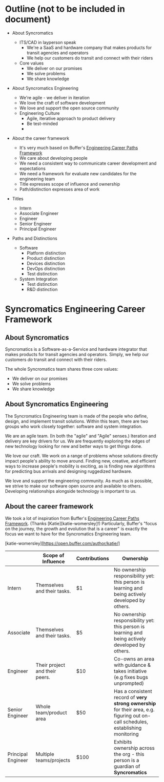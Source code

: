 # Outline (not to be included in document)

* About Syncromatics
    * ITS/CAD in layperson speak
        * We're a SaaS and hardware company that makes products for transit agencies and operators
        * We help our customers do transit and connect with their riders
    * Core values
        * We deliver on our promises
        * We solve problems
        * We share knowledge
* About Syncromatics Engineering
    * We're agile - we deliver in iteration
    * We love the craft of software development
    * We love and support the open source community
    * Engineering Culture
        * Agile, iterative approach to product delivery
        * Be test-minded
        * 

* About the career framework
    * It's very much based on Buffer's [Engineering Career Paths Framework][eng-career-paths-fx]
    * We care about developing people
    * We need a consistent way to communicate career development and expectations
    * We need a framework for evaluate new candidates for the engineering team
    * Title expresses scope of influence and ownership
    * Path/distinction expresses area of work
* Titles
    * Intern
    * Associate Engineer
    * Engineer
    * Senior Engineer
    * Principal Engineer
* Paths and Distinctions
    * Software
        * Platform distinction
        * Product distinction
        * Devices distinction
        * DevOps distinction
        * Test distinction
    * System Integration
        * Test distinction
        * R&D distinction
   
        

# Syncromatics Engineering Career Framework

## About Syncromatics

Syncromatics is a Software-as-a-Service and hardware integrator that makes products for transit agencies and operators. Simply, we help our customers _do_ transit and connect with their riders.

The whole Syncromatics team shares three core values:

* We deliver on our promises
* We solve problems
* We share knowledge

## About Syncromatics Engineering

The Syncromatics Engineering team is made of the people who define, design, and implement transit solutions. Within this team, there are two groups who work closely together: software and system integration.

We are an agile team. (In both the "agile" and "Agile" senses.) Iteration and delivery are key drivers for us. We are frequently exploring the edges of new technology looking for new and better ways to get things done.

We love our craft. We work on a range of problems whose solutions directly impact people's ability to move around. Finding new, creative, and efficient ways to increase people's mobility is exciting, as is finding new algorithms for predicting bus arrivals and designing ruggedized hardware. 

We love and support the engineering community. As much as is possible, we strive to make our software open source and available to others. Developing relationships alongside technology is important to us.



## About the career framework

We took a lot of inspiration from Buffer's [Engineering Career Paths Framework][eng-career-paths-fx]. (Thanks [Katie][katie-womersley]!) Particularly, Buffer's "focus on the journey, the growth and evolution that is a career" is exactly the focus we want to have for the Syncromatics Engineering team.

[eng-career-paths-fx]: https://open.buffer.com/engineering-career-framework/
[katie-womersley][https://open.buffer.com/author/katie/]

|         | Scope of Influence           | Contributions  | Ownership |
| ------------- |-------------|------|---|
| Intern        | Themselves and their tasks. | $1 | No ownership responsibility yet: this person is learning and being actively developed by others.
| Associate      | Themselves and their tasks.      |   $5 | No ownership responsibility yet: this person is learning and being actively developed by others.
| Engineer       | Their project and their peers.    |    $10 | Co-owns an area with guidance & takes initiative (e.g fixes bugs unprompted)
| Senior Engineer | Whole team/product area | $50 | Has a consistent record of **very strong ownership** for their area, e.g. figuring out on-call schedules, establishing monitoring
| Principal Engineer | Multiple teams/projects | $100 | Exhibits ownership across the org - this person is a guardian of **Syncromatics**


 
